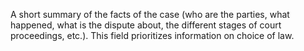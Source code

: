 A short summary of the facts of the case (who are the parties, what happened, what is the dispute about, the different stages of court proceedings, etc.). This field prioritizes information on choice of law.
